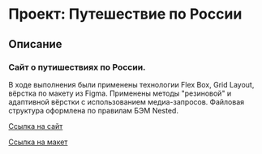 # Проект: Путешествие по России
## Описание
### Сайт о путишествиях по России.
В ходе выполнения были применены технологии Flex Box, Grid Layout, вёрстка по макету из Figma. Применены методы "резиновой" и адаптивной
вёрстки с использованием медиа-запросов. Файловая структура оформлена по правилам БЭМ Nested.

[Ссылка на сайт](https://kripns.github.io/russian-travel/)

[Ссылка на макет](https://www.figma.com/file/5S2WSbEFL6awjVWJ0NWL8Q/Sprint-3_-Russia-_-desktop-mobile?node-id=28503%3A0)
